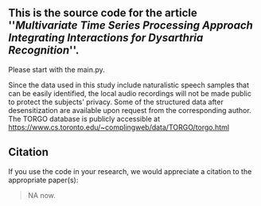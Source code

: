 ## This is the source code for the article ''*****Multivariate Time Series Processing Approach Integrating Interactions for Dysarthria Recognition*****''.

Please start with the main.py.

Since the data used in this study include naturalistic speech samples that can be easily identified, the local audio recordings will not be made public to protect the subjects' privacy. Some of the structured data after desensitization are available upon request from the corresponding author. The TORGO database is publicly accessible at https://www.cs.toronto.edu/~complingweb/data/TORGO/torgo.html

## Citation

If you use the code in your research, we would appreciate a citation to the appropriate paper(s):

> NA now.

